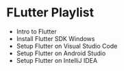 # FLutter Playlist
- Intro to Flutter
- Install Flutter SDK Windows
- Setup Flutter on Visual Studio Code
- Setup Flutter on Android Studio
- Setup Flutter on IntelliJ IDEA

